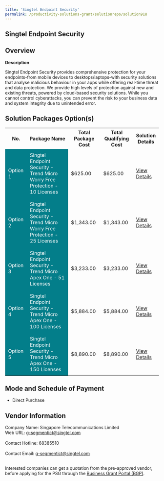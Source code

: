 ```yaml
---
title: 'Singtel Endpoint Security'
permalink: /productivity-solutions-grant/solutionrepo/solution918
---
```


## Singtel Endpoint Security

## Overview

**Description**

Singtel Endpoint Security provides comprehensive protection for your endpoints-from mobile devices to desktops/laptops-with security solutions that analyse malicious behaviour in your apps while offering real-time threat and data protection. We provide high levels of protection against new and existing threats, powered by cloud-based security solutions. While you cannot control cyberattacks, you can prevent the risk to your business data and system integrity due to unintended error.

## Solution Packages Option(s)

<table>
<tr>
<th><b>No.</b></th>
<th><b>Package Name</b></th>
<th><b>Total Package Cost</b></th>
<th><b>Total Qualifying Cost</b></th>
<th><b>Solution Details</b></th>
</tr>
<tr>
<td style='padding: 10px; background-color: #037E8A; color: #FFFFFF;'>Option 1</td>
<td style='padding: 10px; background-color: #037E8A; color: #FFFFFF;'>Singtel Endpoint Security - Trend Micro Worry Free Protection - 10 Licenses</td>
<td style='padding: 10px;'>$625.00</td>
<td style='padding: 10px;'>$625.00</td>
<td style='padding: 10px;'><a href='/images/psg/Singtel_Endpoint_20210421_Desensitised_Annex_3_Part_1.pdf' target='_blank'>View Details</a></td>
</tr>
<tr>
<td style='padding: 10px; background-color: #037E8A; color: #FFFFFF;'>Option 2</td>
<td style='padding: 10px; background-color: #037E8A; color: #FFFFFF;'>Singtel Endpoint Security - Trend Micro Worry Free Protection - 25 Licenses</td>
<td style='padding: 10px;'>$1,343.00</td>
<td style='padding: 10px;'>$1,343.00</td>
<td style='padding: 10px;'><a href='/images/psg/Singtel_Endpoint_20210421_Desensitised_Annex_3_Part_2.pdf' target='_blank'>View Details</a></td>
</tr>
<tr>
<td style='padding: 10px; background-color: #037E8A; color: #FFFFFF;'>Option 3</td>
<td style='padding: 10px; background-color: #037E8A; color: #FFFFFF;'>Singtel Endpoint Security - Trend Micro Apex One - 51 Licenses</td>
<td style='padding: 10px;'>$3,233.00</td>
<td style='padding: 10px;'>$3,233.00</td>
<td style='padding: 10px;'><a href='/images/psg/Singtel_Endpoint_20210421_Desensitised_Annex_3_Part_3.pdf' target='_blank'>View Details</a></td>
</tr>
<tr>
<td style='padding: 10px; background-color: #037E8A; color: #FFFFFF;'>Option 4</td>
<td style='padding: 10px; background-color: #037E8A; color: #FFFFFF;'>Singtel Endpoint Security - Trend Micro Apex One - 100 Licenses</td>
<td style='padding: 10px;'>$5,884.00</td>
<td style='padding: 10px;'>$5,884.00</td>
<td style='padding: 10px;'><a href='/images/psg/Singtel_Endpoint_20210421_Desensitised_Annex_3_Part_4.pdf' target='_blank'>View Details</a></td>
</tr>
<tr>
<td style='padding: 10px; background-color: #037E8A; color: #FFFFFF;'>Option 5</td>
<td style='padding: 10px; background-color: #037E8A; color: #FFFFFF;'>Singtel Endpoint Security - Trend Micro Apex One - 150 Licenses</td>
<td style='padding: 10px;'>$8,890.00</td>
<td style='padding: 10px;'>$8,890.00</td>
<td style='padding: 10px;'><a href='/images/psg/Singtel_Endpoint_20210421_Desensitised_Annex_3_Part_5.pdf' target='_blank'>View Details</a></td>
</tr>
</table>

## Mode and Schedule of Payment

 - Direct Purchase

## Vendor Information

 Company Name: Singapore Telecommunications Limited<br>Web URL: g-segmentict@singtel.com <br><br>Contact Hotline: 68385510 <br><br>Contact Email: g-segmentict@singtel.com <br><br>

Interested companies can get a quotation from the pre-approved vendor, before applying for the PSG through the <a href='https://www.businessgrants.gov.sg/' target='_blank' rel='noopener'>Business Grant Portal (BGP)</a>.

<script src="/jquery/resize-tables.js"></script>
